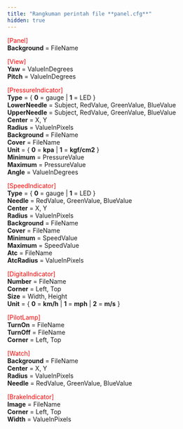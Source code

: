 ```yaml
---
title: "Rangkuman perintah file **panel.cfg**"
hidden: true
---
```


<font color="red">[Panel]</font>  
**Background** = FileName

<font color="red">[View]</font>  
**Yaw** = ValueInDegrees  
**Pitch** = ValueInDegrees

<font color="red">[PressureIndicator]</font>  
**Type** = { **0** = gauge | **1** = LED }  
**LowerNeedle** = Subject, RedValue, GreenValue, BlueValue  
**UpperNeedle** = Subject, RedValue, GreenValue, BlueValue  
**Center** = X, Y  
**Radius** = ValueInPixels  
**Background** = FileName  
**Cover** = FileName  
**Unit** = { **0** = **kpa** | **1** = **kgf/cm2** }  
**Minimum** = PressureValue  
**Maximum** = PressureValue  
**Angle** = ValueInDegrees

<font color="red">[SpeedIndicator]</font>  
**Type** = { **0** = gauge | **1** = LED }  
**Needle** = RedValue, GreenValue, BlueValue  
**Center** = X, Y  
**Radius** = ValueInPixels  
**Background** = FileName  
**Cover** = FileName  
**Minimum** = SpeedValue  
**Maximum** = SpeedValue  
**Atc** = FileName  
**AtcRadius** = ValueInPixels

<font color="red">[DigitalIndicator]</font>  
**Number** = FileName  
**Corner** = Left, Top  
**Size** = Width, Height  
**Unit** = { **0** = **km/h** | **1** = **mph** | **2** = **m/s** }

<font color="red">[PilotLamp]</font>  
**TurnOn** = FileName  
**TurnOff** = FileName  
**Corner** = Left, Top

<font color="red">[Watch]</font>  
**Background** = FileName  
**Center** = X, Y  
**Radius** = ValueInPixels  
**Needle** = RedValue, GreenValue, BlueValue

<font color="red">[BrakeIndicator]</font>  
**Image** = FileName  
**Corner** = Left, Top  
**Width** = ValueInPixels